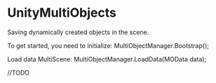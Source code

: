 # UnityMultiObjects
Saving dynamically created objects in the scene.

To get started, you need to initialize:
MultiObjectManager.Bootstrap();

Load data MultiScene:
MultiObjectManager.LoadData(MOData data);

//TODO
